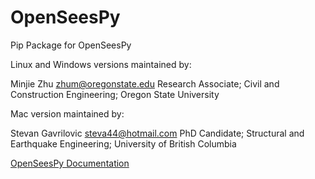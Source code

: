 #  OpenSeesPy


Pip Package for OpenSeesPy

Linux and Windows versions maintained by:

Minjie Zhu <zhum@oregonstate.edu>
Research Associate;
Civil and Construction Engineering; Oregon State University

Mac version maintained by:

Stevan Gavrilovic <steva44@hotmail.com>
PhD Candidate;
Structural and Earthquake Engineering;
University of British Columbia

[OpenSeesPy Documentation](https://openseespydoc.readthedocs.io/en/latest/index.html)

